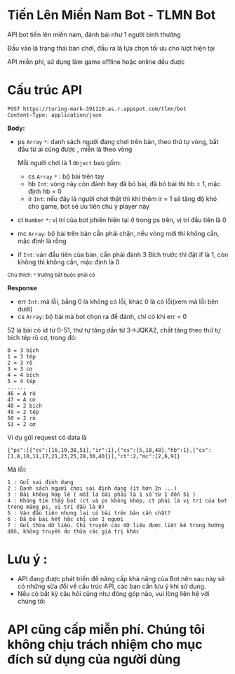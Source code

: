 # Tiến Lên Miền Nam Bot - TLMN Bot
API bot tiến lên miền nam, đánh bài như 1 người bình thường

Đầu vào là trạng thái bàn chơi, đầu ra là lựa chọn tối ưu cho lượt hiện tại

API miễn phí, sử dụng làm game offline hoặc online đều được
# Cấu trúc API
```
POST https://turing-mark-391110.as.r.appspot.com/tlmn/bot
Content-Type: application/json
```
**Body:**

- ps `Array` `*`: danh sách người đang chơi trên bàn, theo thứ tự vòng, bắt đầu từ ai cũng được , miễn là theo vòng
  
  Mỗi người chơi là 1 `Object` bao gồm:
  - cs `Array` `*` : bộ bài trên tay
  - hb `Int`: vòng này còn đánh hay đã bỏ bài, đã bỏ bài thì hb = 1, mặc định hb = 0
  - ir `Int`: nếu đây là người chơi thật thì khi thêm ir = 1 sẽ tăng độ khó cho game, bot sẽ ưu tiên chú ý player này
- ct `Number` `*`: vị trí của bot phiên hiện tại ở trong ps trên, vị trí đầu tiên là 0
- mc `Array`: bộ bài trên bàn cần phải chặn, nếu vòng mới thì không cần, mặc định là rỗng
- if `Int`: ván đầu tiên của bàn, cần phải đánh 3 Bích trước thì đặt if là 1, còn không thì không cần, mặc định là 0

<sub>Chú thích: 
  `*` trường bắt buộc phải có
</sub>

**Response**
- err `Int`: mã lỗi, bằng 0 là không có lỗi, khác 0 là có lỗi(xem mã lỗi bên dưới)
- cs `Array`: bộ bài mà bot chọn ra để đánh, chỉ có khi err = 0

52 lá bài có id từ 0-51, thứ tự tăng dần từ 3->JQKA2, chất tăng theo thứ tự bích tép rô cơ, trong đó:
```
0 = 3 bích
1 = 3 tép
2 = 3 rô
3 = 3 cơ
4 = 4 bích
5 = 4 tép
......
46 = A rô
47 = A cơ
48 = 2 bích
49 = 2 tép
50 = 2 rô
51 = 2 cơ
```
Ví dụ gửi request có data là
```
{"ps":[{"cs":[16,19,38,51],"ir":1},{"cs":[5,18,48],"hb":1},{"cs":[1,8,10,11,17,21,23,25,28,30,40]}],"ct":2,"mc":[2,6,9]}
```
Mã lỗi:
```
1 : Gửi sai định dạng
2 : Danh sách người chơi sai định dạng (ít hơn 2n ...)
3 : Bài không hợp lệ ( mỗi lá bài phải là 1 số từ 1 đến 51 )
4 : Không tìm thấy bot (ct và ps không khớp, ct phải là vị trí của bot trong mảng ps, vị trí đầu là 0)
5 : Ván đầu tiên nhưng lại có bài trên bàn cần chặt?
6 : Đã bỏ bài hết hặc chỉ còn 1 người
7 : Gửi thừa dữ liệu. Chỉ truyền các dữ liệu được liệt kê trong hướng dẫn, không truyền dư thừa các giá trị khác
```

# Lưu ý :
- API đang được phát triển để nâng cấp khả năng của Bot nên sau này sẽ có những sửa đổi về cấu trúc API, các bạn cần lưu ý khi sử dụng.
- Nếu có bất kỳ câu hỏi cũng như đóng góp nào, vui lòng liên hệ với chúng tôi

# API cũng cấp miễn phí. Chúng tôi không chịu trách nhiệm cho mục đích sử dụng của người dùng
